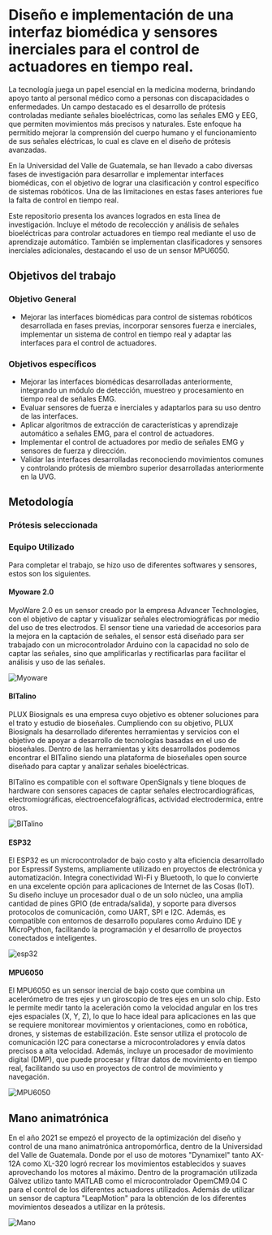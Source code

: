 # Diseño e implementación de una interfaz biomédica y sensores inerciales para el control de actuadores en tiempo real.
La tecnología juega un papel esencial en la medicina moderna, brindando apoyo tanto al personal médico como a personas con discapacidades o enfermedades. Un campo destacado es el desarrollo de prótesis controladas mediante señales bioeléctricas, como las señales EMG y EEG, que permiten movimientos más precisos y naturales. Este enfoque ha permitido mejorar la comprensión del cuerpo humano y el funcionamiento de sus señales eléctricas, lo cual es clave en el diseño de prótesis avanzadas.

En la Universidad del Valle de Guatemala, se han llevado a cabo diversas fases de investigación para desarrollar e implementar interfaces biomédicas, con el objetivo de lograr una clasificación y control específico de sistemas robóticos. Una de las limitaciones en estas fases anteriores fue la falta de control en tiempo real.

Este repositorio presenta los avances logrados en esta línea de investigación. Incluye el método de recolección y análisis de señales bioeléctricas para controlar actuadores en tiempo real mediante el uso de aprendizaje automático. También se implementan clasificadores y sensores inerciales adicionales, destacando el uso de un sensor MPU6050.

## Objetivos del trabajo
### Objetivo General
* Mejorar las interfaces biomédicas para control de sistemas robóticos desarrollada en fases previas, incorporar sensores fuerza e inerciales, implementar un sistema de control en tiempo real y adaptar las interfaces para el control de actuadores.
### Objetivos específicos
* Mejorar las interfaces biomédicas desarrolladas anteriormente, integrando un módulo de detección, muestreo y procesamiento en tiempo real de señales EMG.
* Evaluar sensores de fuerza e inerciales y adaptarlos para su uso dentro de las interfaces.
* Aplicar algoritmos de extracción de características y aprendizaje automático a señales EMG, para el control de actuadores.
* Implementar el control de actuadores por medio de señales EMG y sensores de fuerza y dirección.
* Validar las interfaces desarrolladas reconociendo movimientos comunes y controlando prótesis de miembro superior desarrolladas anteriormente en la UVG.

## Metodología
### Prótesis seleccionada
### Equipo Utilizado
Para completar el trabajo, se hizo uso de diferentes softwares y sensores, estos son los siguientes.
#### Myoware 2.0
MyoWare 2.0 es un sensor creado por la empresa Advancer Technologies, con el objetivo de captar y visualizar señales electromiográficas por medio del uso de tres electrodos. El sensor tiene una variedad de accesorios para la mejora en la captación de señales, el sensor está diseñado para ser trabajado con un microcontrolador Arduino con la capacidad no solo de captar las señales, sino que amplificarlas y rectificarlas para facilitar el análisis y uso de las señales.

![Myoware](https://github.com/user-attachments/assets/a8c441d7-6fb7-4c7d-b3c1-f3d2a361ace3)


#### BITalino
PLUX Biosignals es una empresa cuyo objetivo es obtener soluciones para el trato y estudio de bioseñales. Cumpliendo con su objetivo, PLUX Biosignals ha desarrollado diferentes herramientas y servicios con el objetivo de apoyar a desarrollo de tecnologías basadas en el uso de bioseñales. Dentro de las herramientas y kits desarrollados podemos encontrar el BITalino siendo una plataforma de bioseñales open source diseñado para captar y analizar señales bioeléctricas.

BITalino es compatible con el software OpenSignals y tiene bloques de hardware con sensores capaces de captar señales electrocardiográficas, electromiográficas, electroencefalográficas, actividad electrodermica, entre otros.

![BITalino](https://github.com/user-attachments/assets/deb640e6-5581-47e4-8ecd-b721391b610b)

#### ESP32
El ESP32 es un microcontrolador de bajo costo y alta eficiencia desarrollado por Espressif Systems, ampliamente utilizado en proyectos de electrónica y automatización. Integra conectividad Wi-Fi y Bluetooth, lo que lo convierte en una excelente opción para aplicaciones de Internet de las Cosas (IoT). Su diseño incluye un procesador dual o de un solo núcleo, una amplia cantidad de pines GPIO (de entrada/salida), y soporte para diversos protocolos de comunicación, como UART, SPI e I2C. Además, es compatible con entornos de desarrollo populares como Arduino IDE y MicroPython, facilitando la programación y el desarrollo de proyectos conectados e inteligentes.

![esp32](https://github.com/user-attachments/assets/2bfcecf9-89e8-4ad4-acaa-d64f8aa06ad3)

#### MPU6050
El MPU6050 es un sensor inercial de bajo costo que combina un acelerómetro de tres ejes y un giroscopio de tres ejes en un solo chip. Esto le permite medir tanto la aceleración como la velocidad angular en los tres ejes espaciales (X, Y, Z), lo que lo hace ideal para aplicaciones en las que se requiere monitorear movimientos y orientaciones, como en robótica, drones, y sistemas de estabilización. Este sensor utiliza el protocolo de comunicación I2C para conectarse a microcontroladores y envía datos precisos a alta velocidad. Además, incluye un procesador de movimiento digital (DMP), que puede procesar y filtrar datos de movimiento en tiempo real, facilitando su uso en proyectos de control de movimiento y navegación.

![MPU6050](https://github.com/user-attachments/assets/ed20d60b-d075-493f-8601-ef81bffc7073)

## Mano animatrónica
En el año 2021 se empezó el proyecto de la optimización del diseño y control de una mano animatrónica antropomórfica, dentro de la Universidad del Valle de Guatemala. Donde por el uso de motores "Dynamixel" tanto AX-12A como XL-320 logró recrear los movimientos establecidos y suaves aprovechando los motores al máximo. 
Dentro de la programación utilizada Gálvez utilizo tanto MATLAB como el microcontrolador OpemCM9.04 C para el control de los diferentes actuadores utilizados. Además de utilizar un sensor de captura "LeapMotion" para la obtención de los diferentes movimientos deseados a utilizar en la prótesis.

![Mano](https://github.com/user-attachments/assets/e4e6558b-1341-4d50-8599-637e55e8a00e)
